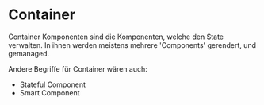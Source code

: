 # Container 
Container Komponenten sind die Komponenten, welche den State verwalten.
In ihnen werden meistens mehrere 'Components' gerendert, und gemanaged.

Andere Begriffe für Container wären auch:
* Stateful Component
* Smart Component
